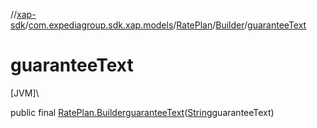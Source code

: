 //[xap-sdk](../../../../index.md)/[com.expediagroup.sdk.xap.models](../../index.md)/[RatePlan](../index.md)/[Builder](index.md)/[guaranteeText](guarantee-text.md)

# guaranteeText

[JVM]\

public final [RatePlan.Builder](index.md)[guaranteeText](guarantee-text.md)([String](https://docs.oracle.com/javase/8/docs/api/java/lang/String.html)guaranteeText)
